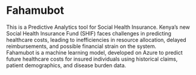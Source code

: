 # Fahamubot
This is a Predictive Analytics tool for Social Health Insurance. 
Kenya’s new Social Health Insurance Fund (SHIF) faces challenges in predicting healthcare costs, leading to inefficiencies in resource allocation, delayed reimbursements, and possible financial strain on the system.  
Fahamubot is a machine learning model, developed on Azure to predict future healthcare costs for insured individuals using historical claims, patient demographics, and disease burden data.  
